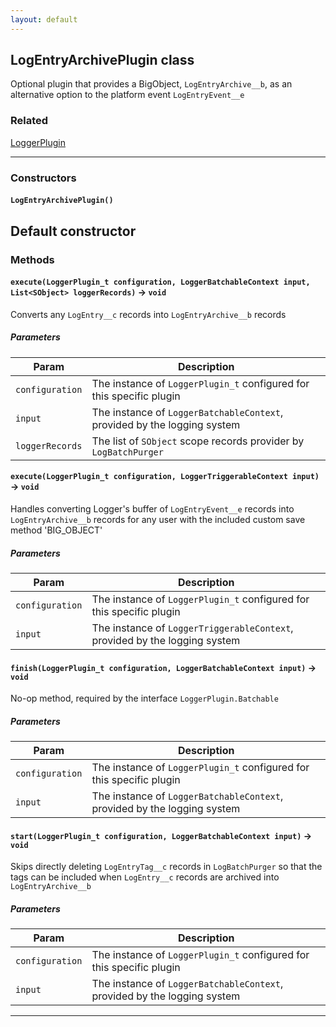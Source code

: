 ```yaml
---
layout: default
---
```


## LogEntryArchivePlugin class

Optional plugin that provides a BigObject, `LogEntryArchive__b`, as an alternative option to the platform event `LogEntryEvent__e`

### Related

[LoggerPlugin](LoggerPlugin)

---

### Constructors

#### `LogEntryArchivePlugin()`

## Default constructor

### Methods

#### `execute(LoggerPlugin_t configuration, LoggerBatchableContext input, List<SObject> loggerRecords)` → `void`

Converts any `LogEntry__c` records into `LogEntryArchive__b` records

##### Parameters

| Param           | Description                                                              |
| --------------- | ------------------------------------------------------------------------ |
| `configuration` | The instance of `LoggerPlugin_t` configured for this specific plugin     |
| `input`         | The instance of `LoggerBatchableContext`, provided by the logging system |
| `loggerRecords` | The list of `SObject` scope records provider by `LogBatchPurger`         |

#### `execute(LoggerPlugin_t configuration, LoggerTriggerableContext input)` → `void`

Handles converting Logger&apos;s buffer of `LogEntryEvent__e` records into `LogEntryArchive__b` records for any user with the included custom save method &apos;BIG_OBJECT&apos;

##### Parameters

| Param           | Description                                                                |
| --------------- | -------------------------------------------------------------------------- |
| `configuration` | The instance of `LoggerPlugin_t` configured for this specific plugin       |
| `input`         | The instance of `LoggerTriggerableContext`, provided by the logging system |

#### `finish(LoggerPlugin_t configuration, LoggerBatchableContext input)` → `void`

No-op method, required by the interface `LoggerPlugin.Batchable`

##### Parameters

| Param           | Description                                                              |
| --------------- | ------------------------------------------------------------------------ |
| `configuration` | The instance of `LoggerPlugin_t` configured for this specific plugin     |
| `input`         | The instance of `LoggerBatchableContext`, provided by the logging system |

#### `start(LoggerPlugin_t configuration, LoggerBatchableContext input)` → `void`

Skips directly deleting `LogEntryTag__c` records in `LogBatchPurger` so that the tags can be included when `LogEntry__c` records are archived into `LogEntryArchive__b`

##### Parameters

| Param           | Description                                                              |
| --------------- | ------------------------------------------------------------------------ |
| `configuration` | The instance of `LoggerPlugin_t` configured for this specific plugin     |
| `input`         | The instance of `LoggerBatchableContext`, provided by the logging system |

---
